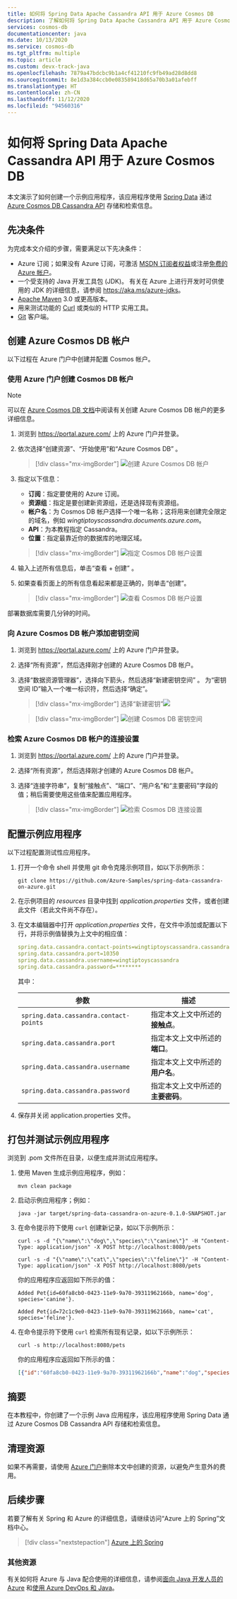 ```yaml
---
title: 如何将 Spring Data Apache Cassandra API 用于 Azure Cosmos DB
description: 了解如何将 Spring Data Apache Cassandra API 用于 Azure Cosmos DB。
services: cosmos-db
documentationcenter: java
ms.date: 10/13/2020
ms.service: cosmos-db
ms.tgt_pltfrm: multiple
ms.topic: article
ms.custom: devx-track-java
ms.openlocfilehash: 7879a47bdcbc9b1a4cf41210fc9fb49ad28d8dd8
ms.sourcegitcommit: 8e1d3a384ccb0e083589418d65a70b3a01afebff
ms.translationtype: HT
ms.contentlocale: zh-CN
ms.lasthandoff: 11/12/2020
ms.locfileid: "94560316"
---
```

# <a name="how-to-use-spring-data-apache-cassandra-api-with-azure-cosmos-db"></a>如何将 Spring Data Apache Cassandra API 用于 Azure Cosmos DB

本文演示了如何创建一个示例应用程序，该应用程序使用 [Spring Data] 通过 [Azure Cosmos DB Cassandra API](/azure/cosmos-db/cassandra-introduction) 存储和检索信息。

## <a name="prerequisites"></a>先决条件

为完成本文介绍的步骤，需要满足以下先决条件：

* Azure 订阅；如果没有 Azure 订阅，可激活 [MSDN 订阅者权益]或注册[免费的 Azure 帐户]。
* 一个受支持的 Java 开发工具包 (JDK)。 有关在 Azure 上进行开发时可供使用的 JDK 的详细信息，请参阅 <https://aka.ms/azure-jdks>。
* [Apache Maven](http://maven.apache.org/) 3.0 或更高版本。
* 用来测试功能的 [Curl](https://curl.haxx.se/) 或类似的 HTTP 实用工具。
* [Git](https://git-scm.com/downloads) 客户端。

## <a name="create-an-azure-cosmos-db-account"></a>创建 Azure Cosmos DB 帐户

以下过程在 Azure 门户中创建并配置 Cosmos 帐户。

### <a name="create-a-cosmos-db-account-using-the-azure-portal"></a>使用 Azure 门户创建 Cosmos DB 帐户

> [!NOTE]
> 
> 可以在 [Azure Cosmos DB 文档](/azure/cosmos-db/)中阅读有关创建 Azure Cosmos DB 帐户的更多详细信息。

1. 浏览到 <https://portal.azure.com/> 上的 Azure 门户并登录。

1. 依次选择“创建资源”、“开始使用”和“Azure Cosmos DB”  。
    
   >[!div class="mx-imgBorder"]
   >![创建 Azure Cosmos DB 帐户][COSMOSDB01]

1. 指定以下信息：

   - **订阅**：指定要使用的 Azure 订阅。
   - **资源组**：指定是要创建新资源组，还是选择现有资源组。
   - **帐户名**：为 Cosmos DB 帐户选择一个唯一名称；这将用来创建完全限定的域名，例如 *wingtiptoyscassandra.documents.azure.com*。
   - **API**：为本教程指定 Cassandra。
   - **位置**：指定最靠近你的数据库的地理区域。
   
   >[!div class="mx-imgBorder"]
   >![指定 Cosmos DB 帐户设置][COSMOSDB02]
   
1. 输入上述所有信息后，单击“查看 + 创建”  。

1. 如果查看页面上的所有信息看起来都是正确的，则单击“创建”。 
   
   >[!div class="mx-imgBorder"]
   >![查看 Cosmos DB 帐户设置][COSMOSDB03]

部署数据库需要几分钟的时间。

### <a name="add-a-keyspace-to-your-azure-cosmos-db-account"></a>向 Azure Cosmos DB 帐户添加密钥空间

1. 浏览到 <https://portal.azure.com/> 上的 Azure 门户并登录。

1. 选择“所有资源”，然后选择刚才创建的 Azure Cosmos DB 帐户。

1. 选择“数据资源管理器”，选择向下箭头，然后选择“新建密钥空间” 。 为“密钥空间 ID”输入一个唯一标识符，然后选择“确定”。 
    
   >[!div class="mx-imgBorder"]
   >选择“新建密钥”![][COSMOSDB05]
   
   >[!div class="mx-imgBorder"]
   >![创建 Cosmos DB 密钥空间][COSMOSDB05-1]

### <a name="retrieve-the-connection-settings-for-your-azure-cosmos-db-account"></a>检索 Azure Cosmos DB 帐户的连接设置

1. 浏览到 <https://portal.azure.com/> 上的 Azure 门户并登录。

1. 选择“所有资源”，然后选择刚才创建的 Azure Cosmos DB 帐户。

1. 选择“连接字符串”，复制“接触点”、“端口”、“用户名”和“主要密码”字段的值；稍后需要使用这些值来配置应用程序。    
   
   >[!div class="mx-imgBorder"]
   >![检索 Cosmos DB 连接设置][COSMOSDB06]

## <a name="configure-the-sample-application"></a>配置示例应用程序

以下过程配置测试性应用程序。

1. 打开一个命令 shell 并使用 git 命令克隆示例项目，如以下示例所示：

   ```shell
   git clone https://github.com/Azure-Samples/spring-data-cassandra-on-azure.git
   ```

1. 在示例项目的 *resources* 目录中找到 *application.properties* 文件，或者创建此文件（若此文件尚不存在）。

1. 在文本编辑器中打开 *application.properties* 文件，在文件中添加或配置以下行，并将示例值替换为上文中的相应值：

   ```yaml
   spring.data.cassandra.contact-points=wingtiptoyscassandra.cassandra.cosmos.azure.com
   spring.data.cassandra.port=10350
   spring.data.cassandra.username=wingtiptoyscassandra
   spring.data.cassandra.password=********
   ```
   其中：

   | 参数 | 描述 |
   |---|---|
   | `spring.data.cassandra.contact-points` | 指定本文上文中所述的 **接触点**。 |
   | `spring.data.cassandra.port` | 指定本文上文中所述的 **端口**。 |
   | `spring.data.cassandra.username` | 指定本文上文中所述的 **用户名**。 |
   | `spring.data.cassandra.password` | 指定本文上文中所述的 **主要密码**。 |

1. 保存并关闭 application.properties 文件。

## <a name="package-and-test-the-sample-application"></a>打包并测试示例应用程序 

浏览到 .pom 文件所在目录，以便生成并测试应用程序。

1. 使用 Maven 生成示例应用程序，例如：

   ```shell
   mvn clean package
   ```

1. 启动示例应用程序；例如：

   ```shell
   java -jar target/spring-data-cassandra-on-azure-0.1.0-SNAPSHOT.jar
   ```

1. 在命令提示符下使用 `curl` 创建新记录，如以下示例所示：

   ```shell
   curl -s -d "{\"name\":\"dog\",\"species\":\"canine\"}" -H "Content-Type: application/json" -X POST http://localhost:8080/pets

   curl -s -d "{\"name\":\"cat\",\"species\":\"feline\"}" -H "Content-Type: application/json" -X POST http://localhost:8080/pets
   ```

   你的应用程序应返回如下所示的值：

   ```shell
   Added Pet{id=60fa8cb0-0423-11e9-9a70-39311962166b, name='dog', species='canine'}.

   Added Pet{id=72c1c9e0-0423-11e9-9a70-39311962166b, name='cat', species='feline'}.
   ```

1. 在命令提示符下使用 `curl` 检索所有现有记录，如以下示例所示：

   ```shell
   curl -s http://localhost:8080/pets
   ```

   你的应用程序应返回如下所示的值：

   ```json
   [{"id":"60fa8cb0-0423-11e9-9a70-39311962166b","name":"dog","species":"canine"},{"id":"72c1c9e0-0423-11e9-9a70-39311962166b","name":"cat","species":"feline"}]
   ```

## <a name="summary"></a>摘要

在本教程中，你创建了一个示例 Java 应用程序，该应用程序使用 Spring Data 通过 Azure Cosmos DB Cassandra API 存储和检索信息。

## <a name="clean-up-resources"></a>清理资源

如果不再需要，请使用 [Azure 门户](https://portal.azure.com/)删除本文中创建的资源，以避免产生意外的费用。

## <a name="next-steps"></a>后续步骤

若要了解有关 Spring 和 Azure 的详细信息，请继续访问“Azure 上的 Spring”文档中心。

> [!div class="nextstepaction"]
> [Azure 上的 Spring](./index.yml)

### <a name="additional-resources"></a>其他资源

有关如何将 Azure 与 Java 配合使用的详细信息，请参阅[面向 Java 开发人员的 Azure] 和[使用 Azure DevOps 和 Java]。

<!-- URL List -->

[面向 Java 开发人员的 Azure]: ../index.yml
[免费的 Azure 帐户]: https://azure.microsoft.com/pricing/free-trial/
[使用 Azure DevOps 和 Java]: /azure/devops/
[MSDN 订阅者权益]: https://azure.microsoft.com/pricing/member-offers/msdn-benefits-details/
[Spring Boot]: http://projects.spring.io/spring-boot/
[Spring Data]: https://spring.io/projects/spring-data
[Spring Initializr]: https://start.spring.io/
[Spring Framework]: https://spring.io/

<!-- IMG List -->

[COSMOSDB01]: media/configure-spring-data-apache-cassandra-with-cosmos-db/create-cosmos-db-01.png
[COSMOSDB02]: media/configure-spring-data-apache-cassandra-with-cosmos-db/create-cosmos-db-02.png
[COSMOSDB03]: media/configure-spring-data-apache-cassandra-with-cosmos-db/create-cosmos-db-03.png
[COSMOSDB05]: media/configure-spring-data-apache-cassandra-with-cosmos-db/create-cosmos-db-05.png
[COSMOSDB05-1]: media/configure-spring-data-apache-cassandra-with-cosmos-db/create-cosmos-db-05-1.png
[COSMOSDB06]: media/configure-spring-data-apache-cassandra-with-cosmos-db/create-cosmos-db-06.png